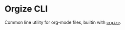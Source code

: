 # Orgize CLI

Common line utility for org-mode files, builtin with [`orgize`].

[`orgize`]: https://crates.io/crates/orgize
